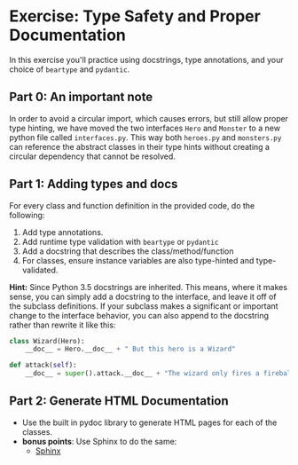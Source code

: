 # Exercise: Type Safety and Proper Documentation

In this exercise you'll practice using docstrings, type annotations, and your choice of 
`beartype` and `pydantic`. 

## Part 0: An important note

In order to avoid a circular import, which causes errors, but still allow proper type hinting, we have moved the two interfaces `Hero` and `Monster` to a new python file called `interfaces.py`. This way both `heroes.py` and `monsters.py` can reference the 
abstract classes in their type hints without creating a circular dependency that cannot be resolved.

## Part 1: Adding types and docs

For every class and function definition in the provided code, do the following:

1. Add type annotations.
2. Add runtime type validation with `beartype` or `pydantic`
3. Add a docstring that describes the class/method/function
4. For classes, ensure instance variables are also type-hinted and type-validated.

**Hint:** Since Python 3.5 docstrings are inherited. This means, where it makes sense, you can simply add a docstring to the interface, and leave it off of the subclass definitions. If your subclass makes a significant or important change to the interface behavior, you can also append to the docstring rather than rewrite it like this:

```python
class Wizard(Hero):
    __doc__ = Hero.__doc__ + " But this hero is a Wizard"

def attack(self):
    __doc__ = super().attack.__doc__ + "The wizard only fires a fireball if she has enough mana to do so"
```

## Part 2: Generate HTML Documentation

* Use the built in pydoc library to generate HTML pages for each of the classes.
* **bonus points**: Use Sphinx to do the same:
    * [Sphinx](https://www.sphinx-doc.org/en/master/)